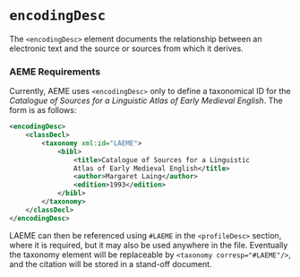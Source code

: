 # `encodingDesc`

The `<encodingDesc>` element documents the relationship between an electronic text and the source or sources from which it derives.

### AEME Requirements

Currently, AEME uses `<encodingDesc>` only to define a taxonomical ID for the *Catalogue of Sources for a Linguistic Atlas of Early Medieval English*. The form is as follows:

```xml
<encodingDesc>
	<classDecl>
		<taxonomy xml:id="LAEME">
			<bibl>
				<title>Catalogue of Sources for a Linguistic 
				Atlas of Early Medieval English</title>
				<author>Margaret Laing</author>
				<edition>1993</edition>
			</bibl>
		</taxonomy>
	</classDecl>
</encodingDesc>
```

LAEME can then be referenced using `#LAEME` in the `<profileDesc>` section, where it is required, but it may also be used anywhere in the file. Eventually the taxonomy element will be replaceable by `<taxonomy corresp="#LAEME"/>`, and the citation will be stored in a stand-off document.
